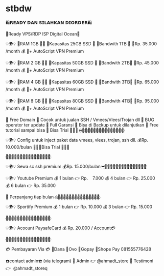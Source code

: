 # stbdw
🛍𝗥𝗘𝗔𝗗𝗬 𝗗𝗔𝗡 𝗦𝗜𝗟𝗔𝗛𝗞𝗔𝗡 𝗗𝗜𝗢𝗥𝗗𝗘𝗥🛍

📡Ready VPS/RDP ISP Digital Ocean📡

💡🌍💡
🧷RAM 1GB 🚴‍♀
🧷Kapasitas 25GB SSD 🛄
🧷Bandwith 1TB 📶
🧷Rp. 35.000 /month 💰
🧷+ AutoScript VPN Premium

💡🌍💡
🧷RAM 2 GB 🚴‍♀
🧷Kapasitas 50GB SSD 🛄
🧷Bandwith 2TB📶
🧷Rp. 45.000 /month 💰
🧷+ AutoScript VPN Premium

💡🌍💡
🧷RAM 4 GB 🚴‍♀
🧷Kapasitas 60GB SSD 🛄
🧷Bandwith 3TB📶
🧷Rp. 65.000 /month 💰
🧷+ AutoScript VPN Premium

💡🌍💡
🧷RAM 8 GB 🚴‍♀
🧷Kapasitas 80GB SSD 🛄
🧷Bandwith 4TB📶
🧷Rp. 95.000 /month 💰
🧷+ AutoScript VPN Premium

📝 Free Domain
📝 Cocok untuk jualan SSH / Vmees/Vlees/Trojan dll
📝 BUG operator ter update
📝 Full Garansi
📝 Bisa di Backup untuk dilanjutkan 
📝 Free tutorial sampai bisa
📝 Bisa Trial 🍜🍜🍜
━҉━҉━҉━҉━҉━҉━҉━҉━҉━҉━҉━҉━҉━҉━҉━҉

💡🌍💡
Config untuk inject paket data vmees, vlees, trojan, ssh dll.
💰Rp. 10.000/bulan
🍜🍜🍜Bisa Trial 🍜🍜🍜

━҉━҉━҉━҉━҉━҉━҉━҉━҉━҉━҉━҉━҉━҉━҉━҉

💡🌍💡
‌S‌e‌w‌a‌ ‌s‌c‌ ‌s‌s‌h‌ ‌p‌r‌e‌m‌i‌u‌m‌
💰Rp. 15.000/bulan
━҉━҉━҉━҉━҉━҉━҉━҉━҉━҉━҉━҉━҉━҉━҉━҉

💡🌍💡
Youtube Premium
💰 1 bulan 👉 Rp.    7.000
💰 4 bulan 👉 Rp. 25.000
💰 6 bulan 👉 Rp. 35.000

📄 Perpanjang tiap bulan
━҉━҉━҉━҉━҉━҉━҉━҉━҉━҉━҉━҉━҉━҉━҉━҉

💡🌍💡
Sportify Premium
💰 1 bulan 👉 Rp. 10.000
💰 3 bulan 👉 Rp. 15.000

━҉━҉━҉━҉━҉━҉━҉━҉━҉━҉━҉━҉━҉━҉━҉━҉

💡🌍💡
Acoount PaysafeCard
💰 Rp. 20.000 / Account💳

━҉━҉━҉━҉━҉━҉━҉━҉━҉━҉━҉━҉━҉━҉━҉━҉

💳 Pembayaran Via 💳
💸Dana 
💸Ovo 
💸Gopay 
💸Shope Pay 
081555776428

☎️contact admin☎️
(via telegram)
📲 Admin 👉 @ahmadt_store
👄 Testimoni 👉  @ahmadt_storeq
